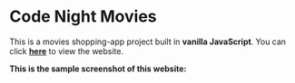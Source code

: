 # Code Night Movies

This is a movies shopping-app project built in **vanilla JavaScript**. You can click **[here](https://wbanda44.github.io/movies-app/)** to view the website.

**This is the sample screenshot of this website:**
